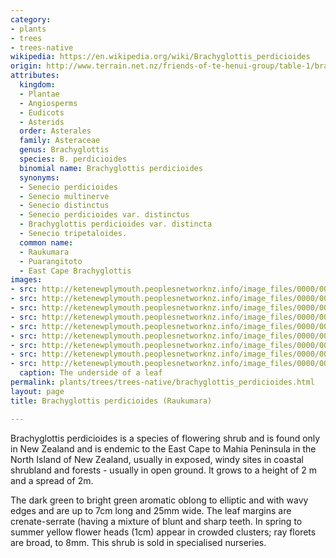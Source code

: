 ```yaml
---
category:
- plants
- trees
- trees-native
wikipedia: https://en.wikipedia.org/wiki/Brachyglottis_perdicioides
origin: http://www.terrain.net.nz/friends-of-te-henui-group/table-1/brachyglottis-perdicioides-raukumara.html
attributes:
  kingdom:
  - Plantae
  - Angiosperms
  - Eudicots
  - Asterids
  order: Asterales
  family: Asteraceae
  genus: Brachyglottis
  species: B. perdicioides
  binomial name: Brachyglottis perdicioides
  synonyms:
  - Senecio perdicioides
  - Senecio multinerve
  - Senecio distinctus
  - Senecio perdicioides var. distinctus
  - Brachyglottis perdicioides var. distincta
  - Senecio tripetaloides.
  common name:
  - Raukumara
  - Puarangitoto
  - East Cape Brachyglottis
images:
- src: http://ketenewplymouth.peoplesnetworknz.info/image_files/0000/0008/3228/Brachyglottis_perdicioides__Raukumara_.JPG
- src: http://ketenewplymouth.peoplesnetworknz.info/image_files/0000/0012/8518/1-Brachyglottis_perdicioides___Raukumara.JPG
- src: http://ketenewplymouth.peoplesnetworknz.info/image_files/0000/0006/3179/Brachyglottis_perdicioides__Raukumara-006.JPG
- src: http://ketenewplymouth.peoplesnetworknz.info/image_files/0000/0012/8538/1-Brachyglottis_perdicioides___Raukumara-004.JPG
- src: http://ketenewplymouth.peoplesnetworknz.info/image_files/0000/0006/3184/Brachyglottis_perdicioides__Raukumara-018.JPG
- src: http://ketenewplymouth.peoplesnetworknz.info/image_files/0000/0008/3233/Brachyglottis_perdicioides__Raukumara_-003.JPG
- src: http://ketenewplymouth.peoplesnetworknz.info/image_files/0000/0003/8019/Brachyglottis_pericioides__Raukumara-013.JPG
- src: http://ketenewplymouth.peoplesnetworknz.info/image_files/0000/0003/8024/Brachyglottis_pericioides__Raukumara-015.JPG
- src: http://ketenewplymouth.peoplesnetworknz.info/image_files/0000/0003/8029/Brachyglottis_pericioides__Raukumara-016.JPG
  caption: The underside of a leaf
permalink: plants/trees/trees-native/brachyglottis_perdicioides.html
layout: page
title: Brachyglottis perdicioides (Raukumara)

---
```

Brachyglottis perdicioides is a species of flowering shrub and is found only in New Zealand and is endemic to the East Cape to Mahia Peninsula in the North Island of New Zealand, usually in exposed, windy sites in coastal shrubland and forests - usually in open ground. It grows to a height of 2 m and a spread of 2m. 

The dark green to bright green aromatic oblong to elliptic and with wavy edges and are up to 7cm long and 25mm wide. The leaf margins are crenate-serrate (having a mixture of blunt and sharp teeth. 
In spring to summer yellow flower heads (1cm) appear in crowded clusters; ray florets are broad, to 8mm. 
This shrub is sold in specialised nurseries.

